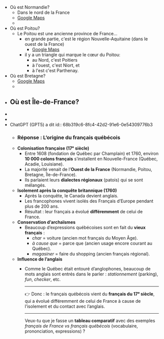 - Où est Normandie?
	- Dans le nord de la France
	- [Google Maps](http://google.com/maps/place/Normandie,+France/@49.0107919,-0.5662131,8.35z/data=!4m6!3m5!1s0x47e1bd6c23f8c087:0x26f2f1561148e202!8m2!3d48.8798704!4d0.1712529!16s%2Fg%2F121c9r7n?entry=ttu&g_ep=EgoyMDI1MDgyNS4wIKXMDSoASAFQAw%3D%3D)
	-
- Où est Poitou?
	- Le Poitou est une ancienne province de France...
		- en grande partie, c'est le région Nouvelle-Aquitaine (dans le ouest de la France)
			- [Google Maps](https://www.google.com/maps/place/Nouvelle-Aquitaine,+France/@46.6416725,-0.7320206,6.6z/data=!4m6!3m5!1s0x47fe53fd1a44e8df:0x8c9efad54eeee0f4!8m2!3d45.5990651!4d0.6142169!16s%2Fg%2F11b6s7_sr5?entry=ttu&g_ep=EgoyMDI1MDgyNS4wIKXMDSoASAFQAw%3D%3D)
		- il y a un triangle qui marque le cœur du Poitou:
			- au Nord, c'est Poitiers
			- à l'ouest, c'est Niort, et
			- à l'est c'est Parthenay.
- Où est Bretagne?
	- [Google Maps](https://www.google.com/maps/place/Bretagne,+France/@46.3123816,-2.8414012,5.95z/data=!4m6!3m5!1s0x4811ca61ae7e8eaf:0x10ca5cd36df24b0!8m2!3d48.2020471!4d-2.9326435!16zL20vMGdsYjU?entry=ttu&g_ep=EgoyMDI1MDgyNS4wIKXMDSoASAFQAw%3D%3D)
	-
- Où est Île-de-France?
	-
-
-
- ChatGPT (GPT5) a dit
  id:: 68b319c6-8fc4-42d2-91e6-0e54309776b3
	- ### Réponse : L’origine du français québécois
	- **Colonisation française (17ᵉ siècle)**
		- Entre 1608 (fondation de Québec par Champlain) et 1760, environ **10 000 colons français** s’installent en Nouvelle-France (Québec, Acadie, Louisiane).
		- La majorité venait de l’**Ouest de la France** (Normandie, Poitou, Bretagne, Île-de-France).
		- Ils parlaient leurs **dialectes régionaux** (patois) qui se sont mélangés.
	- **Isolement après la conquête britannique (1760)**
		- Après la conquête, le Canada devient anglais.
		- Les francophones vivent isolés des Français d’Europe pendant plus de 200 ans.
		- Résultat : leur français a évolué **différemment** de celui de France.
	- **Conservation d’archaïsmes**
		- Beaucoup d’expressions québécoises sont en fait du **vieux français** :
			- *char* = voiture (ancien mot français du Moyen Âge).
			- *à cause que* = parce que (ancien usage encore courant au Québec).
			- *magasiner* = faire du shopping (ancien français régional).
	- **Influence de l’anglais**
		- Comme le Québec était entouré d’anglophones, beaucoup de mots anglais sont entrés dans le parler : *stationnement* (parking), *fun*, *checker*, etc.
		  
		  ---
		  
		  👉 Donc : le français québécois vient du **français du 17ᵉ siècle**, qui a évolué différemment de celui de France à cause de l’isolement et du contact avec l’anglais.
		  
		  ---
		  
		  Veux-tu que je fasse un **tableau comparatif** avec des exemples *français de France vs français québécois* (vocabulaire, prononciation, expressions) ?